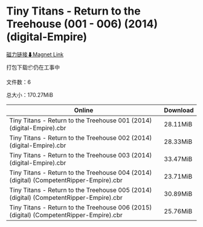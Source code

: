 # Tiny Titans - Return to the Treehouse (001 - 006) (2014) (digital-Empire)

[磁力链接⬇Magnet Link](magnet:?xt=urn:btih:d107c1cea82b27d3e672fc9d1cc8aa3fc603a494&dn=Tiny%20Titans%20-%20Return%20to%20the%20Treehouse%20%28001%20-%20006%29%20%282014%29%20%28digital-Empire%29)

打包下载📦仍在工事中

文件数：6

总大小：170.27MiB

Online | Download
--- | ---
Tiny Titans - Return to the Treehouse 001 (2014) (digital-Empire).cbr | 28.11MiB
Tiny Titans - Return to the Treehouse 002 (2014) (digital-Empire).cbr | 28.33MiB
Tiny Titans - Return to the Treehouse 003 (2014) (digital-Empire).cbr | 33.47MiB
Tiny Titans - Return to the Treehouse 004 (2014) (digital) (CompetentRipper-Empire).cbr | 23.71MiB
Tiny Titans - Return to the Treehouse 005 (2014) (digital) (CompetentRipper-Empire).cbr | 30.89MiB
Tiny Titans - Return to the Treehouse 006 (2015) (digital) (CompetentRipper-Empire).cbr | 25.76MiB